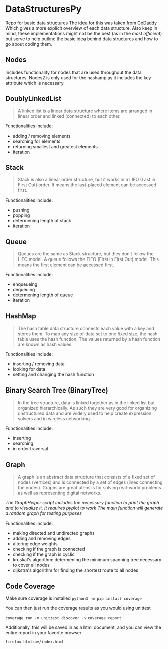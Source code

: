 # DataStructuresPy
Repo for basic data structures
The idea for this was taken from [GoDaddy](https://in.godaddy.com/blog/8-basic-data-structures-every-programmer-should-know/#:~:text=Arrays%2C%20linked%20lists%2C%20stacks%2C,are%20the%20basic%20data%20structures.) Which gives a more explicit overview of each data structure. Also keep in mind, these implementations might not be the best (as in the _most efficient_) but serve to help outline the basic idea behind data structures and how to go about coding them. 

## Nodes
Includes functionality for nodes that are used throughout the data structures. Nodes2 is only used for the hashamp as it includes the key attribute which is necessary

## DoublyLinkedList
> A linked list is a linear data structure where items are arranged in linear order and linked (connected) to each other.

Functionalities include:
- adding / removing elements
- searching for elements
- returning smallest and greatest elements
- iteration

## Stack
> Stack is also a linear order structure, but it works in a LIFO (Last in First Out) order. It means the last-placed element can be accessed first.

Functionalities include:
- pushing
- popping
- determening length of stack
- iteration


## Queue
> Queues are the same as Stack structure, but they don’t follow the LIFO model. A queue follows the FIFO (First in First Out) model. This means the first element can be accessed first.

Functionalities include:
- enqueueing
- dequeuing
- determening length of queue
- iteration

## HashMap
> The hash table data structure connects each value with a key and stores them. To map any size of data set to one fixed size, the hash table uses the hash function. The values returned by a hash function are known as hash values

Functionalities include:
- inserting / removing data
- looking for data
- setting and changing the hash function

## Binary Search Tree (BinaryTree)
> In the tree structure, data is linked together as in the linked list but organized hierarchically. As such they are very good for organizing unstructured data and are widely used to help create expression solvers and in wireless networking

Functionalities include:
- inserting
- searching
- in order traversal

## Graph
> A graph is an abstract data structure that consists of a fixed set of nodes (vertices) and is connected by a set of edges (lines connecting the nodes). Graphs are great utensils for solving real-world problems as well as representing digital networks.

_The GraphHelper script includes the necessary function to print the graph and to visualize it. It requires pyplot to work_
_The main function will generate a random graph for testing purposes_

Functionalities include:
- making directed and undirected graphs
- adding and removing edges
- altering edge weights
- checking if the graph is connected
- checking if the graph is cyclic
- kruskal's algorithm: determening the minimum spanning tree necessary to cover all nodes
- dijkstra's algorithm for finding the shortest route to all nodes

## Code Coverage
Make sure coverage is installed
```python3 -m pip install coverage```

You can then just run the coverage results as you would using unittest

```coverage run -m unittest discover -v```
```coverage report ```

Additionally, this will be saved in as a html document, and you can view the entire report in your favorite browser

```firefox htmlcov/index.html```


